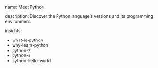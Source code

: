 name: Meet Python
 
description: Discover the Python language’s versions and its programming environment.

insights:
  - what-is-python 
  - why-learn-python
  - python-2
  - python-3
  - python-hello-world
 
